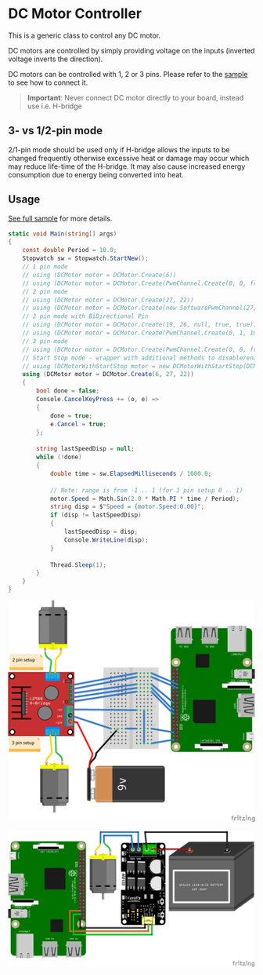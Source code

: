 # DC Motor Controller

This is a generic class to control any DC motor.

DC motors are controlled by simply providing voltage on the inputs (inverted voltage inverts the direction).

DC motors can be controlled with 1, 2 or 3 pins.
Please refer to the [sample](./samples/Program.cs) to see how to connect it.

> **Important**: Never connect DC motor directly to your board, instead use i.e. H-bridge

## 3- vs 1/2-pin mode

2/1-pin mode should be used only if H-bridge allows the inputs to be changed frequently
otherwise excessive heat or damage may occur which may reduce life-time of the H-bridge.
It may also cause increased energy consumption due to energy being converted into heat.

## Usage

[See full sample](./samples/Program.cs) for more details.

```csharp
static void Main(string[] args)
{
    const double Period = 10.0;
    Stopwatch sw = Stopwatch.StartNew();
    // 1 pin mode
    // using (DCMotor motor = DCMotor.Create(6))
    // using (DCMotor motor = DCMotor.Create(PwmChannel.Create(0, 0, frequency: 50)))
    // 2 pin mode
    // using (DCMotor motor = DCMotor.Create(27, 22))
    // using (DCMotor motor = DCMotor.Create(new SoftwarePwmChannel(27, frequency: 50), 22))
    // 2 pin mode with BiDirectional Pin
    // using (DCMotor motor = DCMotor.Create(19, 26, null, true, true))
    // using (DCMotor motor = DCMotor.Create(PwmChannel.Create(0, 1, 100, 0.0), 26, null, true, true))
    // 3 pin mode
    // using (DCMotor motor = DCMotor.Create(PwmChannel.Create(0, 0, frequency: 50), 23, 24))
    // Start Stop mode - wrapper with additional methods to disable/enable output regardless of the Speed value
    // using (DCMotorWithStartStop motor = new DCMotorWithStartStop(DCMotor.Create( _any version above_ )))
    using (DCMotor motor = DCMotor.Create(6, 27, 22))
    {
        bool done = false;
        Console.CancelKeyPress += (o, e) =>
        {
            done = true;
            e.Cancel = true;
        };

        string lastSpeedDisp = null;
        while (!done)
        {
            double time = sw.ElapsedMilliseconds / 1000.0;

            // Note: range is from -1 .. 1 (for 1 pin setup 0 .. 1)
            motor.Speed = Math.Sin(2.0 * Math.PI * time / Period);
            string disp = $"Speed = {motor.Speed:0.00}";
            if (disp != lastSpeedDisp)
            {
                lastSpeedDisp = disp;
                Console.WriteLine(disp);
            }

            Thread.Sleep(1);
        }
    }
}
```

![schematics](./dcmotor_bb.png)

![BiDirectional Pin schematics](./DCMotor2pinWithBiDirectionalPin_bb.png)
